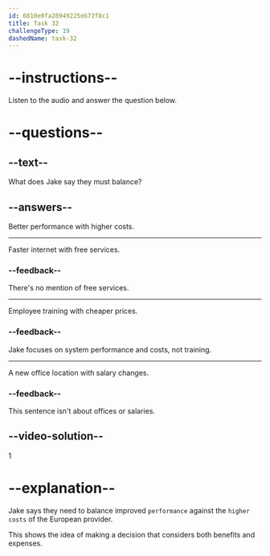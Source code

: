 ```yaml
---
id: 6810e0fa28949225eb72f8c1
title: Task 32
challengeType: 19
dashedName: task-32
---
```


<!-- (Audio) Jake: But, we need to balance that with higher costs. -->

# --instructions--

Listen to the audio and answer the question below.

# --questions--

## --text--

What does Jake say they must balance?

## --answers--

Better performance with higher costs.

---

Faster internet with free services.

### --feedback--

There's no mention of free services.

---

Employee training with cheaper prices.

### --feedback--

Jake focuses on system performance and costs, not training.

---

A new office location with salary changes.

### --feedback--

This sentence isn't about offices or salaries.

## --video-solution--

1

# --explanation--

Jake says they need to balance improved `performance` against the `higher costs` of the European provider.

This shows the idea of making a decision that considers both benefits and expenses.
